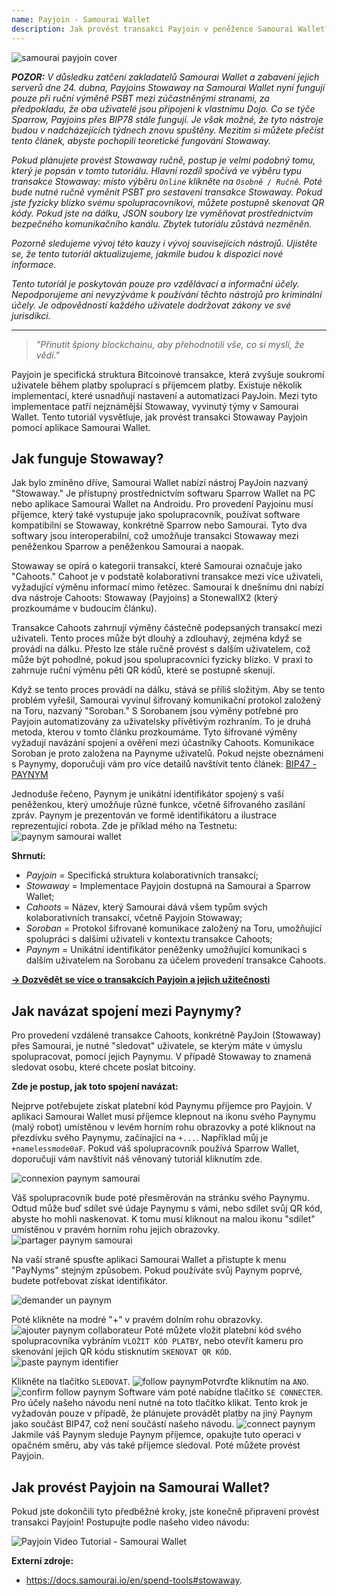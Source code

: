 ```yaml
---
name: Payjoin - Samourai Wallet
description: Jak provést transakci Payjoin v peněžence Samourai Wallet?
---
```

![samourai payjoin cover](assets/cover.webp)

***POZOR:** V důsledku zatčení zakladatelů Samourai Wallet a zabavení jejich serverů dne 24. dubna, Payjoins Stowaway na Samourai Wallet nyní fungují pouze při ruční výměně PSBT mezi zúčastněnými stranami, za předpokladu, že oba uživatelé jsou připojeni k vlastnímu Dojo. Co se týče Sparrow, Payjoins přes BIP78 stále fungují. Je však možné, že tyto nástroje budou v nadcházejících týdnech znovu spuštěny. Mezitím si můžete přečíst tento článek, abyste pochopili teoretické fungování Stowaway.*

_Pokud plánujete provést Stowaway ručně, postup je velmi podobný tomu, který je popsán v tomto tutoriálu. Hlavní rozdíl spočívá ve výběru typu transakce Stowaway: místo výběru `Online` klikněte na `Osobně / Ručně`. Poté bude nutné ručně vyměnit PSBT pro sestavení transakce Stowaway. Pokud jste fyzicky blízko svému spolupracovníkovi, můžete postupně skenovat QR kódy. Pokud jste na dálku, JSON soubory lze vyměňovat prostřednictvím bezpečného komunikačního kanálu. Zbytek tutoriálu zůstává nezměněn._

_Pozorně sledujeme vývoj této kauzy i vývoj souvisejících nástrojů. Ujistěte se, že tento tutoriál aktualizujeme, jakmile budou k dispozici nové informace._

_Tento tutoriál je poskytován pouze pro vzdělávací a informační účely. Nepodporujeme ani nevyzýváme k používání těchto nástrojů pro kriminální účely. Je odpovědností každého uživatele dodržovat zákony ve své jurisdikci._

---

> *"Přinutit špiony blockchainu, aby přehodnotili vše, co si myslí, že vědí."*

Payjoin je specifická struktura Bitcoinové transakce, která zvyšuje soukromí uživatele během platby spoluprací s příjemcem platby. Existuje několik implementací, které usnadňují nastavení a automatizaci PayJoin. Mezi tyto implementace patří nejznámější Stowaway, vyvinutý týmy v Samourai Wallet. Tento tutoriál vysvětluje, jak provést transakci Stowaway Payjoin pomocí aplikace Samourai Wallet.

## Jak funguje Stowaway?

Jak bylo zmíněno dříve, Samourai Wallet nabízí nástroj PayJoin nazvaný "Stowaway." Je přístupný prostřednictvím softwaru Sparrow Wallet na PC nebo aplikace Samourai Wallet na Androidu. Pro provedení Payjoinu musí příjemce, který také vystupuje jako spolupracovník, používat software kompatibilní se Stowaway, konkrétně Sparrow nebo Samourai. Tyto dva softwary jsou interoperabilní, což umožňuje transakci Stowaway mezi peněženkou Sparrow a peněženkou Samourai a naopak.

Stowaway se opírá o kategorii transakcí, které Samourai označuje jako "Cahoots." Cahoot je v podstatě kolaborativní transakce mezi více uživateli, vyžadující výměnu informací mimo řetězec. Samourai k dnešnímu dni nabízí dva nástroje Cahoots: Stowaway (Payjoins) a StonewallX2 (který prozkoumáme v budoucím článku).

Transakce Cahoots zahrnují výměny částečně podepsaných transakcí mezi uživateli. Tento proces může být dlouhý a zdlouhavý, zejména když se provádí na dálku. Přesto lze stále ručně provést s dalším uživatelem, což může být pohodlné, pokud jsou spolupracovníci fyzicky blízko. V praxi to zahrnuje ruční výměnu pěti QR kódů, které se postupně skenují.

Když se tento proces provádí na dálku, stává se příliš složitým. Aby se tento problém vyřešil, Samourai vyvinul šifrovaný komunikační protokol založený na Toru, nazvaný "Soroban." S Sorobanem jsou výměny potřebné pro Payjoin automatizovány za uživatelsky přívětivým rozhraním. To je druhá metoda, kterou v tomto článku prozkoumáme.
Tyto šifrované výměny vyžadují navázání spojení a ověření mezi účastníky Cahoots. Komunikace Soroban je proto založena na Paynyme uživatelů. Pokud nejste obeznámeni s Paynymy, doporučuji vám pro více detailů navštívit tento článek: [BIP47 - PAYNYM](https://planb.network/tutorials/privacy/on-chain/paynym-bip47-a492a70b-50eb-4f95-a766-bae2c5535093)

 Jednoduše řečeno, Paynym je unikátní identifikátor spojený s vaší peněženkou, který umožňuje různé funkce, včetně šifrovaného zasílání zpráv. Paynym je prezentován ve formě identifikátoru a ilustrace reprezentující robota. Zde je příklad mého na Testnetu: ![paynym samourai wallet](assets/en/1.webp)

**Shrnutí:**
- _Payjoin_ = Specifická struktura kolaborativních transakcí;
- _Stowaway_ = Implementace Payjoin dostupná na Samourai a Sparrow Wallet;
- _Cahoots_ = Název, který Samourai dává všem typům svých kolaborativních transakcí, včetně Payjoin Stowaway;
- _Soroban_ = Protokol šifrované komunikace založený na Toru, umožňující spolupráci s dalšími uživateli v kontextu transakce Cahoots;
- _Paynym_ = Unikátní identifikátor peněženky umožňující komunikaci s dalším uživatelem na Sorobanu za účelem provedení transakce Cahoots.

[**-> Dozvědět se více o transakcích Payjoin a jejich užitečnosti**](https://planb.network/tutorials/privacy/on-chain/payjoin-848b6a23-deb2-4c5f-a27e-93e2f842140f)

## Jak navázat spojení mezi Paynymy?

Pro provedení vzdálené transakce Cahoots, konkrétně PayJoin (Stowaway) přes Samourai, je nutné "sledovat" uživatele, se kterým máte v úmyslu spolupracovat, pomocí jejich Paynymu. V případě Stowaway to znamená sledovat osobu, které chcete poslat bitcoiny.

**Zde je postup, jak toto spojení navázat:**

Nejprve potřebujete získat platební kód Paynymu příjemce pro Payjoin. V aplikaci Samourai Wallet musí příjemce klepnout na ikonu svého Paynymu (malý robot) umístěnou v levém horním rohu obrazovky a poté kliknout na přezdívku svého Paynymu, začínající na `+...`. Například můj je `+namelessmode0aF`. Pokud váš spolupracovník používá Sparrow Wallet, doporučuji vám navštívit náš věnovaný tutoriál kliknutím zde.

![connexion paynym samourai](assets/notext/2.webp)

Váš spolupracovník bude poté přesměrován na stránku svého Paynymu. Odtud může buď sdílet své údaje Paynymu s vámi, nebo sdílet svůj QR kód, abyste ho mohli naskenovat. K tomu musí kliknout na malou ikonu "sdílet" umístěnou v pravém horním rohu jejich obrazovky.
![partager paynym samourai](assets/en/1.webp)

Na vaší straně spusťte aplikaci Samourai Wallet a přistupte k menu "PayNyms" stejným způsobem. Pokud používáte svůj Paynym poprvé, budete potřebovat získat identifikátor.

![demander un paynym](assets/notext/3.webp)

Poté klikněte na modré "+" v pravém dolním rohu obrazovky.
![ajouter paynym collaborateur](assets/notext/4.webp)
Poté můžete vložit platební kód svého spolupracovníka vybráním `VLOŽIT KÓD PLATBY`, nebo otevřít kameru pro skenování jejich QR kódu stisknutím `SKENOVAT QR KÓD`.![paste paynym identifier](assets/notext/5.webp)

Klikněte na tlačítko `SLEDOVAT`.
![follow paynym](assets/notext/6.webp)Potvrďte kliknutím na `ANO`.
![confirm follow paynym](assets/notext/7.webp)
Software vám poté nabídne tlačítko `SE CONNECTER`. Pro účely našeho návodu není nutné na toto tlačítko klikat. Tento krok je vyžadován pouze v případě, že plánujete provádět platby na jiný Paynym jako součást BIP47, což není součástí našeho návodu.
![connect paynym](assets/notext/8.webp)
Jakmile váš Paynym sleduje Paynym příjemce, opakujte tuto operaci v opačném směru, aby vás také příjemce sledoval. Poté můžete provést Payjoin.

## Jak provést Payjoin na Samourai Wallet?

Pokud jste dokončili tyto předběžné kroky, jste konečně připraveni provést transakci Payjoin! Postupujte podle našeho video návodu:

![Payjoin Video Tutorial - Samourai Wallet](https://youtu.be/FXW6XZim0ww?si=EXalYwK1t9DT48aE)

**Externí zdroje:**
- https://docs.samourai.io/en/spend-tools#stowaway.